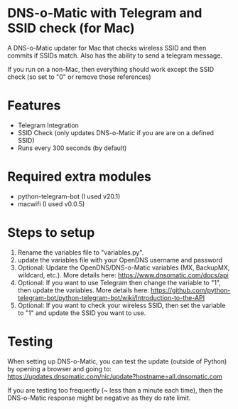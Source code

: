 # DNS-o-Matic with Telegram and SSID check (for Mac)
A DNS-o-Matic updater for Mac that checks wireless SSID and then commits if SSIDs match. Also has the ability to send a telegram message. 

If you run on a non-Mac, then everything should work except the SSID check (so set to "0" or remove those references)

Features
========
- Telegram Integration
- SSID Check (only updates DNS-o-Matic if you are are on a defined SSID) 
- Runs every 300 seconds (by default)

Required extra modules
================
- python-telegram-bot (I used v20.1)
- macwifi (I used v0.0.5)


Steps to setup
==============

1) Rename the variables file to "variables.py".
2) update the variables file with your OpenDNS username and password
3) Optional: Update the OpenDNS/DNS-o-Matic variables (MX, BackupMX, wildcard, etc.). More details here: https://www.dnsomatic.com/docs/api
4) Optional: If you want to use Telegram then change the variable to "1", then update the variables. More details here: https://github.com/python-telegram-bot/python-telegram-bot/wiki/Introduction-to-the-API
5) Optional: If you want to check your wireless SSID, then set the variable to "1" and update the SSID you want to use.

Testing
=======

When setting up DNS-o-Matic, you can test the update (outside of Python) by opening a browser and going to: https://updates.dnsomatic.com/nic/update?hostname=all.dnsomatic.com

If you are testing too frequently (~ less than a minute each time), then the DNS-o-Matic response might be negative as they do rate limit.